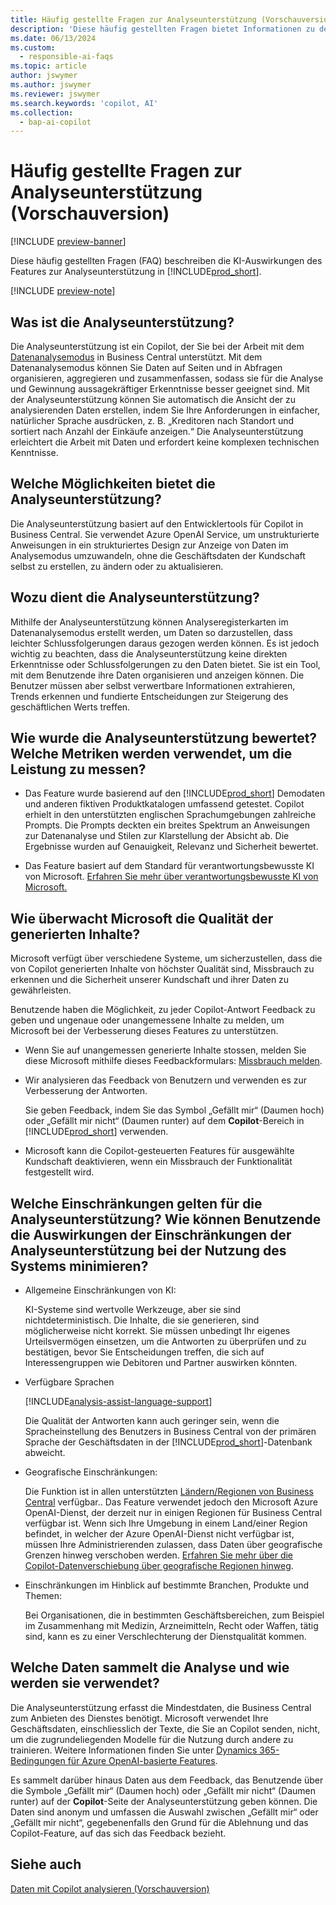 ```yaml
---
title: Häufig gestellte Fragen zur Analyseunterstützung (Vorschauversion)
description: 'Diese häufig gestellten Fragen bietet Informationen zu der für die Analyse von Daten auf Seiten in Business Central verwendeten KI-Technologie. Dazu gehören auch wichtige Überlegungen und Details dazu, wie KI verwendet wird, wie sie getestet und bewertet wurde und welche spezifischen Einschränkungen bestehen.'
ms.date: 06/13/2024
ms.custom:
  - responsible-ai-faqs
ms.topic: article
author: jswymer
ms.author: jswymer
ms.reviewer: jswymer
ms.search.keywords: 'copilot, AI'
ms.collection:
  - bap-ai-copilot
---
```


# Häufig gestellte Fragen zur Analyseunterstützung (Vorschauversion)

[!INCLUDE [preview-banner](~/../shared-content/shared/preview-includes/preview-banner.md)]

Diese häufig gestellten Fragen (FAQ) beschreiben die KI-Auswirkungen des Features zur Analyseunterstützung in [!INCLUDE[prod_short](includes/prod_short.md)].

[!INCLUDE [preview-note](~/../shared-content/shared/preview-includes/production-ready-preview-dynamics365.md)]

## Was ist die Analyseunterstützung?

Die Analyseunterstützung ist ein Copilot, der Sie bei der Arbeit mit dem [Datenanalysemodus](analysis-mode.md) in Business Central unterstützt. Mit dem Datenanalysemodus können Sie Daten auf Seiten und in Abfragen organisieren, aggregieren und zusammenfassen, sodass sie für die Analyse und Gewinnung aussagekräftiger Erkenntnisse besser geeignet sind. Mit der Analyseunterstützung können Sie automatisch die Ansicht der zu analysierenden Daten erstellen, indem Sie Ihre Anforderungen in einfacher, natürlicher Sprache ausdrücken, z. B. „Kreditoren nach Standort und sortiert nach Anzahl der Einkäufe anzeigen.“ Die Analyseunterstützung erleichtert die Arbeit mit Daten und erfordert keine komplexen technischen Kenntnisse.

## Welche Möglichkeiten bietet die Analyseunterstützung?

Die Analyseunterstützung basiert auf den Entwicklertools für Copilot in Business Central. Sie verwendet Azure OpenAI Service, um unstrukturierte Anweisungen in ein strukturiertes Design zur Anzeige von Daten im Analysemodus umzuwandeln, ohne die Geschäftsdaten der Kundschaft selbst zu erstellen, zu ändern oder zu aktualisieren.

## Wozu dient die Analyseunterstützung?

Mithilfe der Analyseunterstützung können Analyseregisterkarten im Datenanalysemodus erstellt werden, um Daten so darzustellen, dass leichter Schlussfolgerungen daraus gezogen werden können. Es ist jedoch wichtig zu beachten, dass die Analyseunterstützung keine direkten Erkenntnisse oder Schlussfolgerungen zu den Daten bietet. Sie ist ein Tool, mit dem Benutzende ihre Daten organisieren und anzeigen können. Die Benutzer müssen aber selbst verwertbare Informationen extrahieren, Trends erkennen und fundierte Entscheidungen zur Steigerung des geschäftlichen Werts treffen.

## Wie wurde die Analyseunterstützung bewertet? Welche Metriken werden verwendet, um die Leistung zu messen?

- Das Feature wurde basierend auf den [!INCLUDE[prod_short](includes/prod_short.md)] Demodaten und anderen fiktiven Produktkatalogen umfassend getestet. Copilot erhielt in den unterstützten englischen Sprachumgebungen zahlreiche Prompts. Die Prompts deckten ein breites Spektrum an Anweisungen zur Datenanalyse und Stilen zur Klarstellung der Absicht ab. Die Ergebnisse wurden auf Genauigkeit, Relevanz und Sicherheit bewertet.

- Das Feature basiert auf dem Standard für verantwortungsbewusste KI von Microsoft. [Erfahren Sie mehr über verantwortungsbewusste KI von Microsoft.](https://aka.ms/RAI)

## Wie überwacht Microsoft die Qualität der generierten Inhalte?

Microsoft verfügt über verschiedene Systeme, um sicherzustellen, dass die von Copilot generierten Inhalte von höchster Qualität sind, Missbrauch zu erkennen und die Sicherheit unserer Kundschaft und ihrer Daten zu gewährleisten.

Benutzende haben die Möglichkeit, zu jeder Copilot-Antwort Feedback zu geben und ungenaue oder unangemessene Inhalte zu melden, um Microsoft bei der Verbesserung dieses Features zu unterstützen.

- Wenn Sie auf unangemessen generierte Inhalte stossen, melden Sie diese Microsoft mithilfe dieses Feedbackformulars: [Missbrauch melden](https://go.microsoft.com/fwlink/?linkid=2249810).

- Wir analysieren das Feedback von Benutzern und verwenden es zur Verbesserung der Antworten.

  Sie geben Feedback, indem Sie das Symbol „Gefällt mir“ (Daumen hoch) oder „Gefällt mir nicht“ (Daumen runter) auf dem **Copilot**-Bereich in [!INCLUDE[prod_short](includes/prod_short.md)] verwenden.

- Microsoft kann die Copilot-gesteuerten Features für ausgewählte Kundschaft deaktivieren, wenn ein Missbrauch der Funktionalität festgestellt wird.

## Welche Einschränkungen gelten für die Analyseunterstützung? Wie können Benutzende die Auswirkungen der Einschränkungen der Analyseunterstützung bei der Nutzung des Systems minimieren?

- Allgemeine Einschränkungen von KI:

  KI-Systeme sind wertvolle Werkzeuge, aber sie sind nichtdeterministisch. Die Inhalte, die sie generieren, sind möglicherweise nicht korrekt. Sie müssen unbedingt Ihr eigenes Urteilsvermögen einsetzen, um die Antworten zu überprüfen und zu bestätigen, bevor Sie Entscheidungen treffen, die sich auf Interessengruppen wie Debitoren und Partner auswirken könnten.

- Verfügbare Sprachen

   [!INCLUDE[analysis-assist-language-support](includes/analysis-assist-language-support.md)]

   Die Qualität der Antworten kann auch geringer sein, wenn die Spracheinstellung des Benutzers in Business Central von der primären Sprache der Geschäftsdaten in der [!INCLUDE[prod_short](includes/prod_short.md)]-Datenbank abweicht.
  
- Geografische Einschränkungen:
  
   Die Funktion ist in allen unterstützten [Ländern/Regionen von Business Central](/dynamics365/business-central/dev-itpro/compliance/apptest-countries-and-translations) verfügbar.<!-- except for Canada-->. Das Feature verwendet jedoch den Microsoft Azure OpenAI-Dienst, der derzeit nur in einigen Regionen für Business Central verfügbar ist. Wenn sich Ihre Umgebung in einem Land/einer Region befindet, in welcher der Azure OpenAI-Dienst nicht verfügbar ist, müssen Ihre Administrierenden zulassen, dass Daten über geografische Grenzen hinweg verschoben werden. [Erfahren Sie mehr über die Copilot-Datenverschiebung über geografische Regionen hinweg](/dynamics365/business-central/ai-copilot-data-movement).

- Einschränkungen im Hinblick auf bestimmte Branchen, Produkte und Themen:

  Bei Organisationen, die in bestimmten Geschäftsbereichen, zum Beispiel im Zusammenhang mit Medizin, Arzneimitteln, Recht oder Waffen, tätig sind, kann es zu einer Verschlechterung der Dienstqualität kommen.

## Welche Daten sammelt die Analyse und wie werden sie verwendet?

Die Analyseunterstützung erfasst die Mindestdaten, die Business Central zum Anbieten des Dienstes benötigt. Microsoft verwendet Ihre Geschäftsdaten, einschliesslich der Texte, die Sie an Copilot senden, nicht, um die zugrundeliegenden Modelle für die Nutzung durch andere zu trainieren. Weitere Informationen finden Sie unter [Dynamics 365-Bedingungen für Azure OpenAI-basierte Features](https://go.microsoft.com/fwlink/?linkid=2236010).

Es sammelt darüber hinaus Daten aus dem Feedback, das Benutzende über die Symbole „Gefällt mir“ (Daumen hoch) oder „Gefällt mir nicht“ (Daumen runter) auf der **Copilot**-Seite der Analyseunterstützung geben können. Die Daten sind anonym und umfassen die Auswahl zwischen „Gefällt mir“ oder „Gefällt mir nicht“, gegebenenfalls den Grund für die Ablehnung und das Copilot-Feature, auf das sich das Feedback bezieht.

## Siehe auch 

[Daten mit Copilot analysieren (Vorschauversion)](analysis-assist.md)
